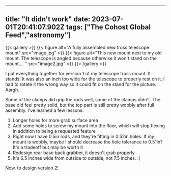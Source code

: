 
---
title: "It didn't work"
date: 2023-07-01T20:41:07.902Z
tags: ["The Cohost Global Feed","astronomy"]
---
{{< gallery >}}
{{< figure alt="A fully assembled new truss telescope mount" src="image.jpg" >}}
{{< figure alt="This new mount next to my old mount. The telescope is angled because otherwise it won't stand on the mount.... " src="image2.jpg" >}}
{{< /gallery >}}

I put everything together for version 1 of my telescope truss mount. It stands! It was also an inch too wide for the telescope to properly rest on it. I had to rotate it the wrong way so it could fit on the stand for the picture. Aargh.

Some of the clamps did grip the rods well, some of the clamps didn't. The base did feel pretty solid, but the top part is still pretty wobbly after full assembly. I've learned a few lessons:

1. Longer holes for more grab surface area
2. Add some holes to screw my mount into the floor, which will stop flexing in addition to being a requested feature
3. Right now I have 0.5in rods, and they're fitting in 0.52in holes. If my mount is wobbly, maybe I should decrease the hole tolerance to 0.51in? It's a tradeoff but may be worth it
4. Redesign rear base back grabber, it doesn't grab properly
5. It's 6.5 inches wide from outside to outside, not 7.5 inches. :(

Now, to design version 2!

